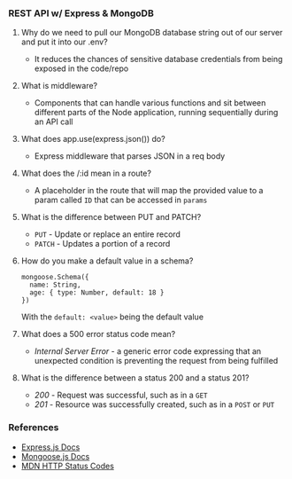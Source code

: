 ### REST API w/ Express & MongoDB

1. Why do we need to pull our MongoDB database string out of our server and put it into our .env?

   * It reduces the chances of sensitive database credentials from being exposed in the code/repo
2. What is middleware?

   * Components that can handle various functions and sit between different parts of the Node application, running sequentially during an API call
3. What does app.use(express.json()) do?

   * Express middleware that parses JSON in a req body
4. What does the /:id mean in a route?

   * A placeholder in the route that will map the provided value to a param called `ID` that can be accessed in `params`
5. What is the difference between PUT and PATCH?

   * `PUT` - Update or replace an entire record
   * `PATCH` - Updates a portion of a record
6. How do you make a default value in a schema?

   ```
   mongoose.Schema({
     name: String,
     age: { type: Number, default: 18 }
   })
   ```

   With the `default: <value>` being the default value
7. What does a 500 error status code mean?

   * *Internal Server Error* - a generic error code expressing that an unexpected condition is preventing the request from being fulfilled
8. What is the difference between a status 200 and a status 201?

   * *200* - Request was successful, such as in a `GET`
   * *201* - Resource was successfully created, such as in a `POST` or `PUT`

### References

- [Express.js Docs](https://expressjs.com/en/5x/api.html#res.app)
- [Mongoose.js Docs](https://mongoosejs.com/docs/guide.html)
- [MDN HTTP Status Codes](https://developer.mozilla.org/en-US/docs/Web/HTTP/Status)
